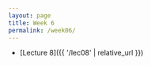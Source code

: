 ```yaml
---
layout: page
title: Week 6
permalink: /week06/
---
```



* [Lecture 8]({{ '/lec08' | relative_url }})

